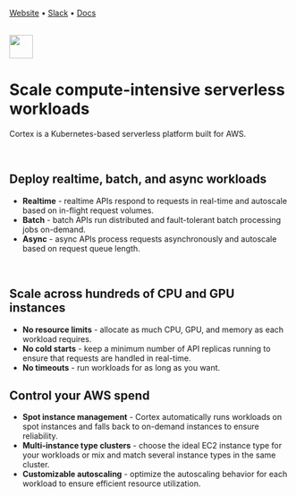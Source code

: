 [Website](https://www.cortex.dev) • [Slack](https://community.cortex.dev) • [Docs](https://docs.cortex.dev)

<br>

<img src='https://s3-us-west-2.amazonaws.com/cortex-public/logo.png' height='42'>

<br>

# Scale compute-intensive serverless workloads

Cortex is a Kubernetes-based serverless platform built for AWS.

<br>

## Deploy realtime, batch, and async workloads

* **Realtime** - realtime APIs respond to requests in real-time and autoscale based on in-flight request volumes.
* **Batch** - batch APIs run distributed and fault-tolerant batch processing jobs on-demand.
* **Async** - async APIs process requests asynchronously and autoscale based on request queue length.

<br>

## Scale across hundreds of CPU and GPU instances

* **No resource limits** - allocate as much CPU, GPU, and memory as each workload requires.
* **No cold starts** - keep a minimum number of API replicas running to ensure that requests are handled in real-time.
* **No timeouts** - run workloads for as long as you want.

## Control your AWS spend

* **Spot instance management** - Cortex automatically runs workloads on spot instances and falls back to on-demand instances to ensure reliability.
* **Multi-instance type clusters** - choose the ideal EC2 instance type for your workloads or mix and match several instance types in the same cluster.
* **Customizable autoscaling** - optimize the autoscaling behavior for each workload to ensure efficient resource utilization.
